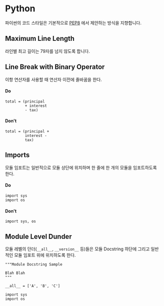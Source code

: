 Python
====

파이썬의 코드 스타일은 기본적으로 [PEP8](https://www.python.org/dev/peps/pep-0008/) 에서 제안하는 방식을 지향합니다.

## Maximum Line Length
라인별 최고 길이는 79자를 넘지 않도록 합니다.

## Line Break with Binary Operator
이항 연산자를 사용할 때 연산자 이전에 줄바꿈을 한다.

#### Do
```
total = (principal
         + interest
         - tax)
```

#### Don't
```
total = (principal +
         interest -
         tax)
```

## Imports
모듈 임포트는 일반적으로 모듈 상단에 위치하며 한 줄에 한 개의 모듈을 임포트하도록 한다.

#### Do
```
import sys
import os
```

#### Don't
```
import sys, os
```

## Module Level Dunder
모듈 레벨의 던더(`__all__`, `__version__` 등)들은 모듈 Docstring 하단에 그리고 일반적인 모듈 임포트 위에 위치하도록 한다.

```
"""Module Docstring Sample

Blah Blah
"""

__all__ = ['A', 'B', 'C']

import sys
import os
```
